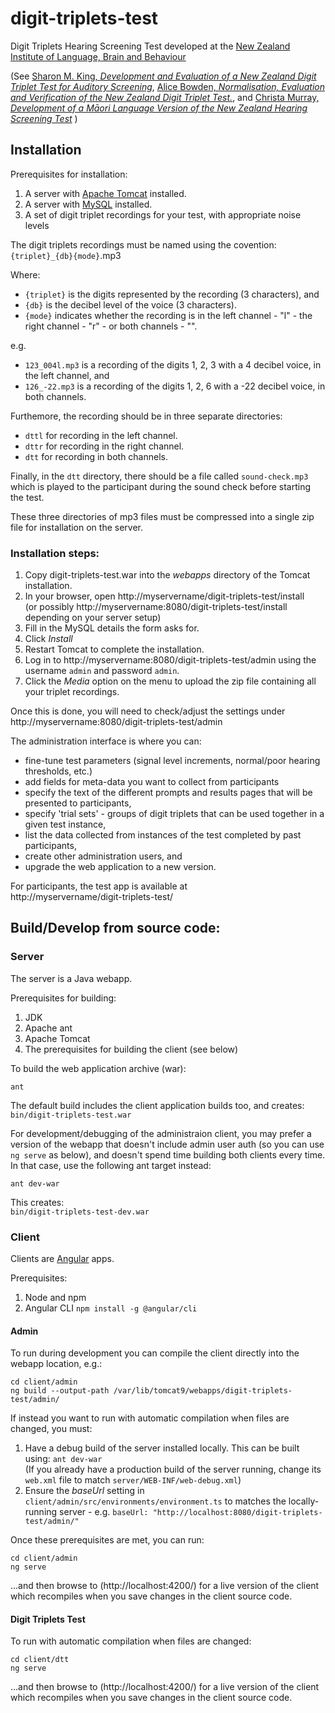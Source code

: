 # digit-triplets-test

Digit Triplets Hearing Screening Test developed at the
[New Zealand Institute of Language, Brain and Behaviour](https://www.nzilbb.canterbury.ac.nz)

(See
[Sharon M. King, *Development and Evaluation of a New Zealand Digit Triplet Test for
Auditory Screening*](https://ir.canterbury.ac.nz/bitstream/handle/10092/8084/thesis_fulltext.pdf),
[Alice Bowden, *Normalisation, Evaluation and Verification  of the New Zealand Digit Triplet Test.*](https://ir.canterbury.ac.nz/bitstream/handle/10092/8084/thesis_fulltext.pdf),
and 
[Christa Murray, *Development of a Māori Language Version of the New Zealand Hearing Screening Test*](https://ir.canterbury.ac.nz/bitstream/handle/10092/7132/CMurray_MAudThesis.pdf;sequence=1)
)

## Installation

Prerequisites for installation:
1. A server with [Apache Tomcat](https://tomcat.apache.org/) installed.
2. A server with [MySQL](https://www.mysql.com/) installed.
3. A set of digit triplet recordings for your test, with appropriate noise levels

The digit triplets recordings must be named using the covention:  
`{triplet}_{db}{mode}`.mp3

Where:

- `{triplet}` is the digits represented by the recording (3 characters), and
- `{db}` is the decibel level of the voice (3 characters).
- `{mode}` indicates whether the recording is in the left channel - "l" - the right
channel - "r" - or both channels - "".

e.g.
- `123_004l.mp3` is a recording of the digits 1, 2, 3 with a 4 decibel voice, in the left
channel, and
- `126_-22.mp3` is a recording of the digits 1, 2, 6 with a -22 decibel voice, in both
channels.

Furthemore, the recording should be in three separate directories:

- `dttl` for recording in the left channel.
- `dttr` for recording in the right channel.
- `dtt` for recording in both channels.

Finally, in the `dtt` directory, there should be a file called `sound-check.mp3` which is
played to the participant during the sound check before starting the test.

These three directories of mp3 files must be compressed into a single zip file for
installation on the server.

### Installation steps:

1. Copy digit-triplets-test.war into the *webapps* directory of the Tomcat installation.
2. In your browser, open http://myservername/digit-triplets-test/install  
   (or possibly http://myservername:8080/digit-triplets-test/install depending on your server setup)
3. Fill in the MySQL details the form asks for.
4. Click *Install*
5. Restart Tomcat to complete the installation.
6. Log in to http://myservername:8080/digit-triplets-test/admin using the username `admin`
   and password `admin`.
7. Click the *Media* option on the menu to upload the zip file containing all your triplet
   recordings. 

Once this is done, you will need to check/adjust the settings under
http://myservername:8080/digit-triplets-test/admin

The administration interface is where you can:

- fine-tune test parameters (signal level increments, normal/poor hearing thresholds, etc.)
- add fields for meta-data you want to collect from participants
- specify the text of the different prompts and results pages that will be presented to
   participants,
- specify 'trial sets' - groups of digit triplets that can be used together in a given
   test instance,
- list the data collected from instances of the test completed by past participants, 
- create other administration users, and
- upgrade the web application to a new version.

For participants, the test app is available at  
http://myservername/digit-triplets-test/

## Build/Develop from source code:

### Server

The server is a Java webapp.

Prerequisites for building:
1. JDK
2. Apache ant
3. Apache Tomcat
4. The prerequisites for building the client (see below)

To build the web application archive (war):

```
ant
```

The default build includes the client application builds too, and creates:  
`bin/digit-triplets-test.war`

For development/debugging of the administraion client, you may prefer a version of the
webapp that doesn't include admin user auth (so you can use `ng serve` as below), and
doesn't spend time building both clients every time. In that case, use the following ant
target instead: 

```
ant dev-war
```

This creates:  
`bin/digit-triplets-test-dev.war`

### Client

Clients are [Angular](https://angular.io/) apps.

Prerequisites:

1. Node and npm
2. Angular CLI
   `npm install -g @angular/cli`


#### Admin

To run during development you can compile the client directly into the webapp location, e.g.:

```
cd client/admin
ng build --output-path /var/lib/tomcat9/webapps/digit-triplets-test/admin/
```

If instead you want to run with automatic compilation when files are changed, you must:

1. Have a debug build of the server installed locally.  This can be built using:
   `ant dev-war`  
   (If you already have a production build of the server running, change its `web.xml` file
   to match `server/WEB-INF/web-debug.xml`)
2. Ensure the *baseUrl* setting in `client/admin/src/environments/environment.ts` to
   matches the locally-running server - e.g.
   `baseUrl: "http://localhost:8080/digit-triplets-test/admin/"`

Once these prerequisites are met, you can run:

```
cd client/admin
ng serve
```

...and then browse to (http://localhost:4200/) for a live version of the client which
recompiles when you save changes in the client source code.

#### Digit Triplets Test

To run with automatic compilation when files are changed:

```
cd client/dtt
ng serve
```

...and then browse to (http://localhost:4200/) for a live version of the client which
recompiles when you save changes in the client source code.

